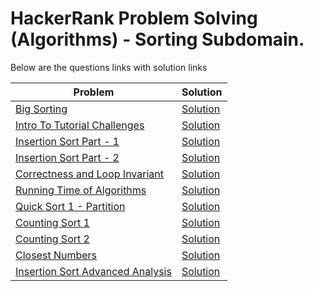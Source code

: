 # HackerRank Problem Solving (Algorithms) - Sorting Subdomain.

Below are the questions links with solution links


|Problem |Solution|
|--------------|--------|
|[Big Sorting](https://www.hackerrank.com/challenges/big-sorting)|[Solution](https://github.com/HarshOza36/Algorithms_HackerRank/blob/main/Sorting/bigSorting.py)|
|[Intro To Tutorial Challenges](https://www.hackerrank.com/challenges/tutorial-intro)|[Solution](https://github.com/HarshOza36/Algorithms_HackerRank/blob/main/Sorting/introToTutorialChallenges.py)|
|[Insertion Sort Part - 1](https://www.hackerrank.com/challenges/insertionsort1)|[Solution](https://github.com/HarshOza36/Algorithms_HackerRank/blob/main/Sorting/insertionSortPart1.py)|
|[Insertion Sort Part - 2](https://www.hackerrank.com/challenges/insertionsort2)|[Solution](https://github.com/HarshOza36/Algorithms_HackerRank/blob/main/Sorting/insertionSortPart2.py)|
|[Correctness and Loop Invariant](https://www.hackerrank.com/challenges/correctness-invariant)|[Solution](https://github.com/HarshOza36/Algorithms_HackerRank/blob/main/Sorting/correctnessAndTheLoopInvariant.py)|
|[Running Time of Algorithms](https://www.hackerrank.com/challenges/runningtime)|[Solution](https://github.com/HarshOza36/Algorithms_HackerRank/blob/main/Sorting/runningTimeOfAlgorithms.py)|
|[Quick Sort 1 - Partition](https://www.hackerrank.com/challenges/quicksort1)|[Solution](https://github.com/HarshOza36/Algorithms_HackerRank/blob/main/Sorting/quickSort1_partition.py)|
|[Counting Sort 1](https://www.hackerrank.com/challenges/countingsort1)|[Solution](https://github.com/HarshOza36/Algorithms_HackerRank/blob/main/Sorting/countingSort_1.py)|
|[Counting Sort 2](https://www.hackerrank.com/challenges/countingsort2)|[Solution](https://github.com/HarshOza36/Algorithms_HackerRank/blob/main/Sorting/countingSort_2.py)|
|[Closest Numbers](https://www.hackerrank.com/challenges/closest-numbers)|[Solution](https://github.com/HarshOza36/Algorithms_HackerRank/blob/main/Sorting/closestNumbers.py)|
|[Insertion Sort Advanced Analysis](https://www.hackerrank.com/challenges/insertion-sort)|[Solution](https://github.com/HarshOza36/Algorithms_HackerRank/blob/main/Sorting/insertionSortAdvancedAnalysis.py)|
